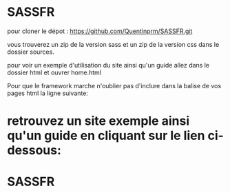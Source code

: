 # SASSFR
pour cloner le dépot :
https://github.com/Quentinprm/SASSFR.git


vous trouverez un zip de la version sass et un zip de la version css dans le dossier sources. 


pour voir un exemple d'utilisation du site ainsi qu'un guide allez dans le dossier html et ouvrer home.html


Pour que le framework marche n'oublier pas d'inclure dans la balise <head> de vos pages html la ligne suivante: 
 <meta name="viewport" content="width=device-width" />
# retrouvez un site exemple ainsi qu'un guide en cliquant sur le lien ci-dessous:
 # SASSFR
  
